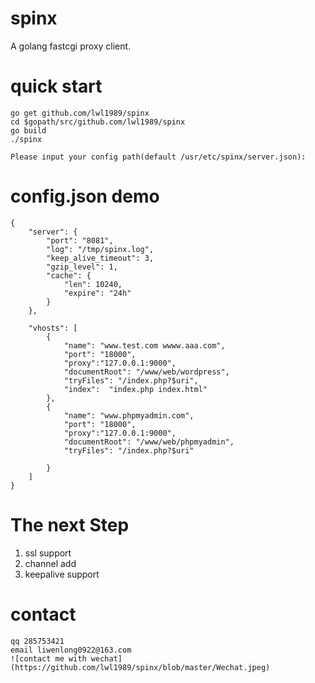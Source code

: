 # spinx
A golang fastcgi  proxy client.

# quick start

    go get github.com/lwl1989/spinx
    cd $gopath/src/github.com/lwl1989/spinx
    go build
    ./spinx

    Please input your config path(default /usr/etc/spinx/server.json):


# config.json demo

```
{
    "server": {
        "port": "8081",
        "log": "/tmp/spinx.log",
        "keep_alive_timeout": 3,
        "gzip_level": 1,
        "cache": {
            "len": 10240,
            "expire": "24h"
        }
    },

    "vhosts": [
        {
            "name": "www.test.com wwww.aaa.com",
            "port": "18000",
            "proxy":"127.0.0.1:9000",
            "documentRoot": "/www/web/wordpress",
            "tryFiles": "/index.php?$uri",
            "index":  "index.php index.html"
        },
        {
            "name": "www.phpmyadmin.com",
            "port": "18000",
            "proxy":"127.0.0.1:9000",
            "documentRoot": "/www/web/phpmyadmin",
            "tryFiles": "/index.php?$uri"

        }
    ]
}
```

# The next Step

1. ssl support
2. channel add
3. keepalive support

# contact

    qq 285753421
    email liwenlong0922@163.com
    ![contact me with wechat](https://github.com/lwl1989/spinx/blob/master/Wechat.jpeg)





